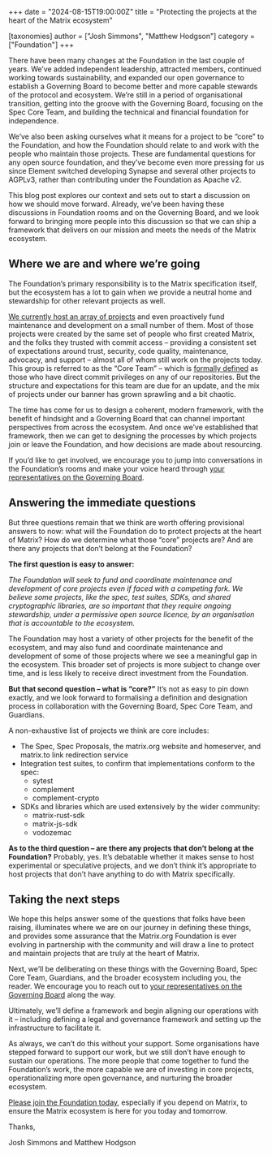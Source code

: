 +++
date = "2024-08-15T19:00:00Z"
title = "Protecting the projects at the heart of the Matrix ecosystem"

[taxonomies]
author = ["Josh Simmons", "Matthew Hodgson"]
category = ["Foundation"]
+++

There have been many changes at the Foundation in the last couple of years. We’ve added independent leadership, attracted members, continued working towards sustainability, and expanded our open governance to establish a Governing Board to become better and more capable stewards of the protocol and ecosystem. We’re still in a period of organisational transition, getting into the groove with the Governing Board, focusing on the Spec Core Team, and building the technical and financial foundation for independence.

We’ve also been asking ourselves what it means for a project to be “core” to the Foundation, and how the Foundation should relate to and work with the people who maintain those projects. These are fundamental questions for any open source foundation, and they’ve become even more pressing for us since Element switched developing Synapse and several other projects to AGPLv3, rather than contributing under the Foundation as Apache v2.

This blog post explores our context and sets out to start a discussion on how we should move forward. Already, we’ve been having these discussions in Foundation rooms and on the Governing Board, and we look forward to bringing more people into this discussion so that we can ship a framework that delivers on our mission and meets the needs of the Matrix ecosystem.

<!-- more -->

## Where we are and where we’re going

The Foundation’s primary responsibility is to the Matrix specification itself, but the ecosystem has a lot to gain when we provide a neutral home and stewardship for other relevant projects as well.

[We currently host an array of projects](https://github.com/matrix-org/) and even proactively fund maintenance and development on a small number of them. Most of those projects were created by the same set of people who first created Matrix, and the folks they trusted with commit access – providing a consistent set of expectations around trust, security, code quality, maintenance, advocacy, and support – almost all of whom still work on the projects today. This group is referred to as the “Core Team” – which is [formally defined](https://matrix.org/media/2019-06-10%20-%20Matrix.org%20Foundation%20CIC%20Rules.pdf) as those who have direct commit privileges on any of our repositories. But the structure and expectations for this team are due for an update, and the mix of projects under our banner has grown sprawling and a bit chaotic.

The time has come for us to design a coherent, modern framework, with the benefit of hindsight and a Governing Board that can channel important perspectives from across the ecosystem. And once we’ve established that framework, then we can get to designing the processes by which projects join or leave the Foundation, and how decisions are made about resourcing.

If you’d like to get involved, we encourage you to jump into conversations in the Foundation’s rooms and make your voice heard through [your representatives on the Governing Board](https://matrix.org/foundation/governing-board-elections/#elected-representatives).

## Answering the immediate questions

But three questions remain that we think are worth offering provisional answers to now: what will the Foundation do to protect projects at the heart of Matrix? How do we determine what those “core” projects are? And are there any projects that don’t belong at the Foundation?

**The first question is easy to answer:**

_The Foundation will seek to fund and coordinate maintenance and development of core projects even if faced with a competing fork. We believe some projects, like the spec, test suites, SDKs, and shared cryptographic libraries, are so important that they require ongoing stewardship, under a permissive open source licence, by an organisation that is accountable to the ecosystem._

The Foundation may host a variety of other projects for the benefit of the ecosystem, and may also fund and coordinate maintenance and development of some of those projects where we see a meaningful gap in the ecosystem. This broader set of projects is more subject to change over time, and is less likely to receive direct investment from the Foundation.

**But that second question – what is “core?”** It’s not as easy to pin down exactly, and we look forward to formalising a definition and designation process in collaboration with the Governing Board, Spec Core Team, and Guardians.

A non-exhaustive list of projects we think are core includes:

* The Spec, Spec Proposals, the matrix.org website and homeserver, and matrix.to link redirection service
* Integration test suites, to confirm that implementations conform to the spec:
  * sytest
  * complement
  * complement-crypto
* SDKs and libraries which are used extensively by the wider community:
  * matrix-rust-sdk
  * matrix-js-sdk
  * vodozemac

**As to the third question – are there any projects that don’t belong at the Foundation?** Probably, yes. It’s debatable whether it makes sense to host experimental or speculative projects, and we don’t think it’s appropriate to host projects that don’t have anything to do with Matrix specifically.

## Taking the next steps

We hope this helps answer some of the questions that folks have been raising, illuminates where we are on our journey in defining these things, and provides some assurance that the Matrix.org Foundation is ever evolving in partnership with the community and will draw a line to protect and maintain projects that are truly at the heart of Matrix.

Next, we’ll be deliberating on these things with the Governing Board, Spec Core Team, Guardians, and the broader ecosystem including you, the reader. We encourage you to reach out to [your representatives on the Governing Board](https://matrix.org/foundation/governing-board-elections/#elected-representatives) along the way.

Ultimately, we’ll define a framework and begin aligning our operations with it – including defining a legal and governance framework and setting up the infrastructure to facilitate it.

As always, we can’t do this without your support. Some organisations have stepped forward to support our work, but we still don’t have enough to sustain our operations. The more people that come together to fund the Foundation’s work, the more capable we are of investing in core projects, operationalizing more open governance, and nurturing the broader ecosystem. 

[Please join the Foundation today](https://matrix.org/support), especially if you depend on Matrix, to ensure the Matrix ecosystem is here for you today and tomorrow.

Thanks,

Josh Simmons and Matthew Hodgson
